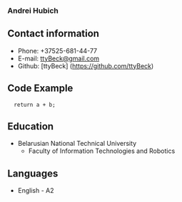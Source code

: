 ### Andrei Hubich
## Contact information
* Phone: +37525-681-44-77
* E-mail: ttyBeck@gmail.com
* Github: [ttyBeck] (https://github.com/ttyBeck)
## Code Example
``` function sum(a, b) {
  return a + b;
  ```
## Education
* Belarusian National Technical University
    * Faculty of Information Technologies and Robotics
## Languages
 * English - A2


    


